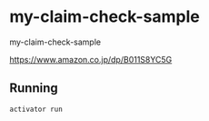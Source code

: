 # my-claim-check-sample

my-claim-check-sample

https://www.amazon.co.jp/dp/B011S8YC5G

## Running

    activator run


